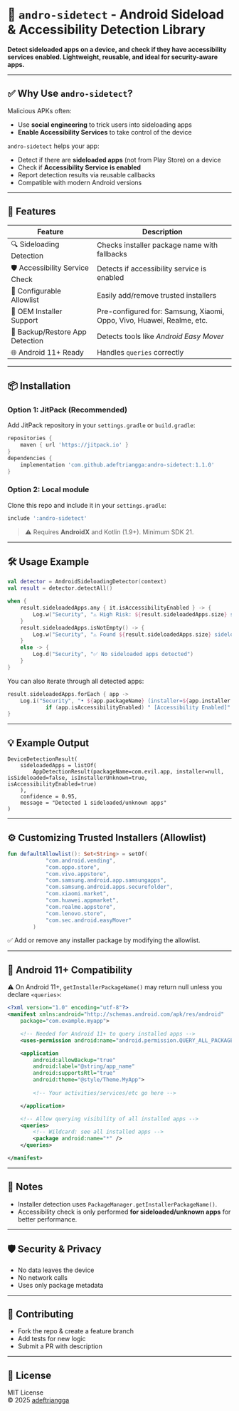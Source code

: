 # 🎯 `andro-sidetect` - Android Sideload & Accessibility Detection Library
**Detect sideloaded apps on a device, and check if they have accessibility services enabled. Lightweight, reusable, and ideal for security-aware apps.**

---

## ✅ Why Use `andro-sidetect`?

Malicious APKs often:
- Use **social engineering** to trick users into sideloading apps
- **Enable Accessibility Services** to take control of the device

`andro-sidetect` helps your app:
- Detect if there are  **sideloaded apps** (not from Play Store) on a device
- Check if **Accessibility Service is enabled**
- Report detection results via reusable callbacks
- Compatible with modern Android versions

---

## 🔧 Features

| Feature | Description |
|-------|-----------|
| 🔍 Sideloading Detection | Checks installer package name with fallbacks |
| 🛡️ Accessibility Service Check | Detects if accessibility service is enabled |
| 🔄 Configurable Allowlist | Easily add/remove trusted installers |
| 📱 OEM Installer Support | Pre-configured for: Samsung, Xiaomi, Oppo, Vivo, Huawei, Realme, etc. |
| 💾 Backup/Restore App Detection | Detects tools like *Android Easy Mover* |
| 🌐 Android 11+ Ready | Handles `queries` correctly |

---

## 📦 Installation

### Option 1: JitPack (Recommended)
Add JitPack repository in your `settings.gradle` or `build.gradle`:
```groovy
repositories {
    maven { url 'https://jitpack.io' }
}
dependencies {
    implementation 'com.github.adeftriangga:andro-sidetect:1.1.0'
}
```

### Option 2: Local module
Clone this repo and include it in your `settings.gradle`:
```groovy
include ':andro-sidetect'
```

>⚠️ Requires **AndroidX** and Kotlin (1.9+). Minimum SDK 21.

---

## 🛠️ Usage Example

```kotlin
val detector = AndroidSideloadingDetector(context)
val result = detector.detectAll()

when {
    result.sideloadedApps.any { it.isAccessibilityEnabled } -> {
        Log.w("Security", "⚠️ High Risk: ${result.sideloadedApps.size} sideloaded apps with accessibility enabled")
    }
    result.sideloadedApps.isNotEmpty() -> {
        Log.w("Security", "⚠️ Found ${result.sideloadedApps.size} sideloaded apps")
    }
    else -> {
        Log.d("Security", "✅ No sideloaded apps detected")
    }
}
```

You can also iterate through all detected apps:

```kotlin
result.sideloadedApps.forEach { app ->
    Log.i("Security", "• ${app.packageName} (installer=${app.installer ?: "unknown"})" +
            if (app.isAccessibilityEnabled) " [Accessibility Enabled]" else "")
}
```
---
## 💡 Example Output
```
DeviceDetectionResult(
    sideloadedApps = listOf(
        AppDetectionResult(packageName=com.evil.app, installer=null, isSideloaded=false, isInstallerUnknown=true, isAccessibilityEnabled=true)
    ),
    confidence = 0.95,
    message = "Detected 1 sideloaded/unknown apps"
)
```
---



## ⚙️ Customizing Trusted Installers (Allowlist)
```kotlin
fun defaultAllowlist(): Set<String> = setOf(
            "com.android.vending",
            "com.oppo.store",
            "com.vivo.appstore",
            "com.samsung.android.app.samsungapps",
            "com.samsung.android.apps.securefolder",
            "com.xiaomi.market",
            "com.huawei.appmarket",
            "com.realme.appstore",
            "com.lenovo.store",
            "com.sec.android.easyMover"
        )
```
✅ Add or remove any installer package by modifying the allowlist.

---

## 🔐 Android 11+ Compatibility
⚠️ On Android 11+, `getInstallerPackageName()` may return null unless you declare `<queries>`:

```xml
<?xml version="1.0" encoding="utf-8"?>
<manifest xmlns:android="http://schemas.android.com/apk/res/android"
    package="com.example.myapp">

    <!-- Needed for Android 11+ to query installed apps -->
    <uses-permission android:name="android.permission.QUERY_ALL_PACKAGES" />

    <application
        android:allowBackup="true"
        android:label="@string/app_name"
        android:supportsRtl="true"
        android:theme="@style/Theme.MyApp">
        
        <!-- Your activities/services/etc go here -->

    </application>

    <!-- Allow querying visibility of all installed apps -->
    <queries>
        <!-- Wildcard: see all installed apps -->
        <package android:name="*" />
    </queries>

</manifest>
```

---

## 📝 Notes

- Installer detection uses `PackageManager.getInstallerPackageName()`.
- Accessibility check is only performed **for sideloaded/unknown apps** for better performance.

---
## 🛡️ Security & Privacy
- No data leaves the device  
- No network calls  
- Uses only package metadata  

---

## 🤝 Contributing
- Fork the repo & create a feature branch  
- Add tests for new logic  
- Submit a PR with description  

---

## 📜 License
MIT License  
© 2025 [adeftriangga](https://github.com/adeftriangga)
